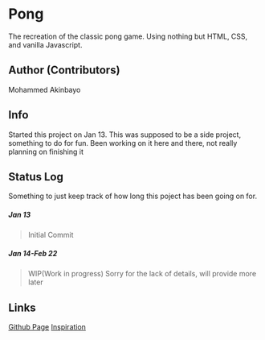 # Pong
The recreation of the classic pong game. 
Using nothing but HTML, CSS, and vanilla Javascript.

## Author (Contributors)

Mohammed Akinbayo

## Info

Started this project on Jan 13. This was supposed to be a side project, something to do for fun.
Been working on it here and there, not really planning on finishing it

## Status Log
Something to just keep track of how long this poject has been going on for.

##### Jan 13
>Initial Commit

##### Jan 14-Feb 22
>WIP(Work in progress)
>Sorry for the lack of details, will provide more later

## Links
[Github Page](https://github.com/Mohammed532 "Github Page")
[Inspiration](http://www.ponggame.org/ "Pong Game")
